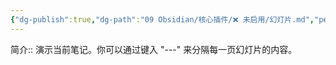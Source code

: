 ```yaml
---
{"dg-publish":true,"dg-path":"09 Obsidian/核心插件/❌ 未启用/幻灯片.md","permalink":"/09 Obsidian/核心插件/❌ 未启用/幻灯片/","noteIcon":"dg-note-icon","created":"2025-07-31","updated":"2025-07-31"}
---
```



简介:: 演示当前笔记。你可以通过键入 "---" 来分隔每一页幻灯片的内容。